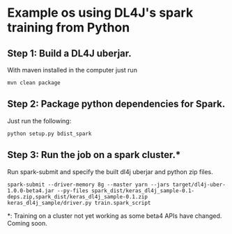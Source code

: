 # Example os using DL4J's spark training from Python

## Step 1:  Build a DL4J uberjar.

With maven installed in the computer just run 

    mvn clean package

## Step 2: Package python dependencies for Spark.

Just run the following:

    python setup.py bdist_spark

## Step 3: Run the job on a spark cluster.*

Run spark-submit and specify the built dl4j uberjar and python zip files.

    spark-submit --driver-memory 8g --master yarn --jars target/dl4j-uber-1.0.0-beta4.jar --py-files spark_dist/keras_dl4j_sample-0.1-deps.zip,spark_dist/keras_dl4j_sample-0.1.zip keras_dl4j_sample/driver.py train.spark_script

*: Training on a cluster not yet working as some beta4 APIs have changed.  Coming soon.